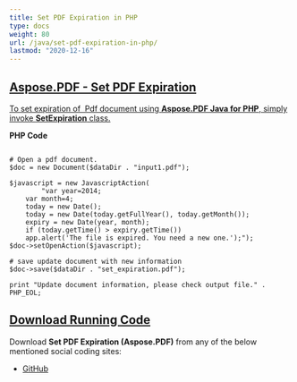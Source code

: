 ```yaml
---
title: Set PDF Expiration in PHP
type: docs
weight: 80
url: /java/set-pdf-expiration-in-php/
lastmod: "2020-12-16"
---
```


## <ins>**Aspose.PDF - Set PDF Expiration**
<ins>To set expiration of  Pdf document using **Aspose.PDF Java for PHP**, simply invoke **SetExpiration** class.

**PHP Code**
```

# Open a pdf document.
$doc = new Document($dataDir . "input1.pdf");

$javascript = new JavascriptAction(
        "var year=2014;
    var month=4;
    today = new Date();
    today = new Date(today.getFullYear(), today.getMonth());
    expiry = new Date(year, month);
    if (today.getTime() > expiry.getTime())
    app.alert('The file is expired. You need a new one.');");
$doc->setOpenAction($javascript);

# save update document with new information
$doc->save($dataDir . "set_expiration.pdf");

print "Update document information, please check output file." . PHP_EOL;

```

## <ins>**Download Running Code**
Download **Set PDF Expiration (Aspose.PDF)** from any of the below mentioned social coding sites:

- [GitHub](https://github.com/aspose-pdf/Aspose.PDF-for-Java/blob/master/Plugins/Aspose_Pdf_Java_for_PHP/src/Aspose/Pdf/WorkingWithDocumentObject/SetExpiration.php)
